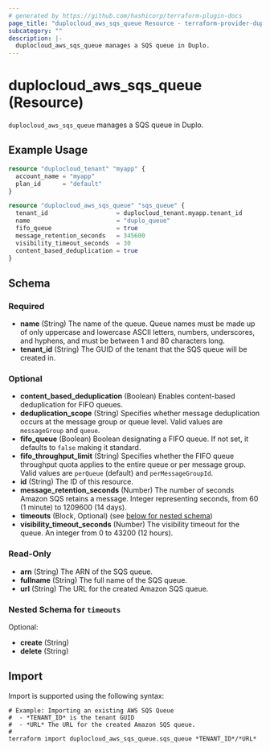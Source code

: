 ```yaml
---
# generated by https://github.com/hashicorp/terraform-plugin-docs
page_title: "duplocloud_aws_sqs_queue Resource - terraform-provider-duplocloud"
subcategory: ""
description: |-
  duplocloud_aws_sqs_queue manages a SQS queue in Duplo.
---
```


# duplocloud_aws_sqs_queue (Resource)

`duplocloud_aws_sqs_queue` manages a SQS queue in Duplo.

## Example Usage

```terraform
resource "duplocloud_tenant" "myapp" {
  account_name = "myapp"
  plan_id      = "default"
}

resource "duplocloud_aws_sqs_queue" "sqs_queue" {
  tenant_id                   = duplocloud_tenant.myapp.tenant_id
  name                        = "duplo_queue"
  fifo_queue                  = true
  message_retention_seconds   = 345600
  visibility_timeout_seconds  = 30
  content_based_deduplication = true
}
```

<!-- schema generated by tfplugindocs -->
## Schema

### Required

- **name** (String) The name of the queue. Queue names must be made up of only uppercase and lowercase ASCII letters, numbers, underscores, and hyphens, and must be between 1 and 80 characters long.
- **tenant_id** (String) The GUID of the tenant that the SQS queue will be created in.

### Optional

- **content_based_deduplication** (Boolean) Enables content-based deduplication for FIFO queues.
- **deduplication_scope** (String) Specifies whether message deduplication occurs at the message group or queue level. Valid values are `messageGroup` and `queue`.
- **fifo_queue** (Boolean) Boolean designating a FIFO queue. If not set, it defaults to `false` making it standard.
- **fifo_throughput_limit** (String) Specifies whether the FIFO queue throughput quota applies to the entire queue or per message group. Valid values are `perQueue` (default) and `perMessageGroupId`.
- **id** (String) The ID of this resource.
- **message_retention_seconds** (Number) The number of seconds Amazon SQS retains a message. Integer representing seconds, from 60 (1 minute) to 1209600 (14 days).
- **timeouts** (Block, Optional) (see [below for nested schema](#nestedblock--timeouts))
- **visibility_timeout_seconds** (Number) The visibility timeout for the queue. An integer from 0 to 43200 (12 hours).

### Read-Only

- **arn** (String) The ARN of the SQS queue.
- **fullname** (String) The full name of the SQS queue.
- **url** (String) The URL for the created Amazon SQS queue.

<a id="nestedblock--timeouts"></a>
### Nested Schema for `timeouts`

Optional:

- **create** (String)
- **delete** (String)

## Import

Import is supported using the following syntax:

```shell
# Example: Importing an existing AWS SQS Queue
#  - *TENANT_ID* is the tenant GUID
#  - *URL* The URL for the created Amazon SQS queue.
#
terraform import duplocloud_aws_sqs_queue.sqs_queue *TENANT_ID*/*URL*
```
